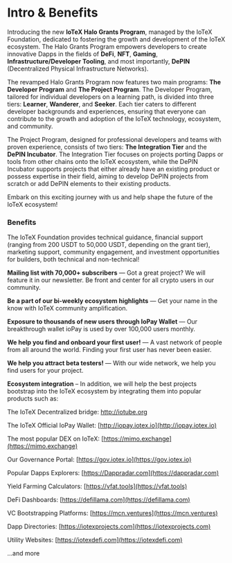 # Intro & Benefits

Introducing the new **IoTeX Halo Grants Program**, managed by the IoTeX Foundation, dedicated to fostering the growth and development of the IoTeX ecosystem. The Halo Grants Program empowers developers to create innovative Dapps in the fields of **DeFi**, **NFT**, **Gaming**, **Infrastructure/Developer Tooling**, and most importantly, **DePIN** (Decentralized Physical Infrastructure Networks).

The revamped Halo Grants Program now features two main programs: **The Developer Program** and **The Project Program**. The Developer Program, tailored for individual developers on a learning path, is divided into three tiers: **Learner**, **Wanderer**, and **Seeker**. Each tier caters to different developer backgrounds and experiences, ensuring that everyone can contribute to the growth and adoption of the IoTeX technology, ecosystem, and community.

The Project Program, designed for professional developers and teams with proven experience, consists of two tiers: **The Integration Tier** and the **DePIN Incubator**. The Integration Tier focuses on projects porting Dapps or tools from other chains onto the IoTeX ecosystem, while the DePIN Incubator supports projects that either already have an existing product or possess expertise in their field, aiming to develop DePIN projects from scratch or add DePIN elements to their existing products.

Embark on this exciting journey with us and help shape the future of the IoTeX ecosystem!

### **Benefits**

The IoTeX Foundation provides technical guidance, financial support (ranging from 200 USDT to 50,000 USDT, depending on the grant tier), marketing support, community engagement, and investment opportunities for builders, both technical and non-technical!

**Mailing list with 70,000+ subscribers** — Got a great project? We will feature it in our newsletter. Be front and center for all crypto users in our community.

**Be a part of our bi-weekly ecosystem highlights** — Get your name in the know with IoTeX community amplification.

**Exposure to thousands of new users through IoPay Wallet** — Our breakthrough wallet ioPay is used by over 100,000 users monthly.

**We help you find and onboard your first user!** — A vast network of people from all around the world. Finding your first user has never been easier.

**We help you attract beta testers!** — With our wide network, we help you find users for your project.

**Ecosystem integration** – In addition, we will help the best projects bootstrap into the IoTeX ecosystem by integrating them into popular products such as:

The IoTeX Decentralized bridge: [http://iotube.org ](http://iotube.org)

The IoTeX Official IoPay Wallet: [http://iopay.iotex.io](http://iopay.iotex.io)

The most popular DEX on IoTeX: [https://mimo.exchange](https://mimo.exchange)

Our Governance Portal: [https://gov.iotex.io](https://gov.iotex.io)

Popular Dapps Explorers: [https://Dappradar.com](https://dappradar.com)

Yield Farming Calculators: [https://vfat.tools](https://vfat.tools)

DeFi Dashboards: [https://defillama.com](https://defillama.com)

VC Bootstrapping Platforms: [https://mcn.ventures](https://mcn.ventures)

Dapp Directories: [https://iotexprojects.com](https://iotexprojects.com)

Utility Websites: [https://iotexdefi.com](https://iotexdefi.com)

…and more
